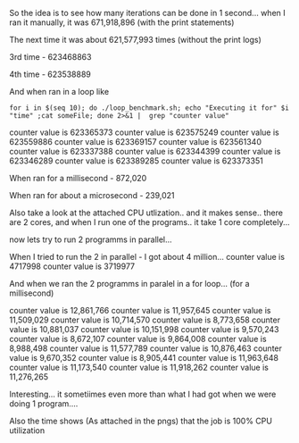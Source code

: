 So the idea is to see how many iterations can be done in 1 second... when I ran it manually, it was 671,918,896 (with the print statements)

The next time it was about 621,577,993 times (without the print logs)

3rd time - 623468863 

4th time - 623538889 

And when ran in a loop like

```
for i in $(seq 10); do ./loop_benchmark.sh; echo "Executing it for" $i "time" ;cat someFile; done 2>&1 |  grep "counter value"
```

counter value is 623365373
counter value is 623575249
counter value is 623559886
counter value is 623369157
counter value is 623561340
counter value is 623337388
counter value is 623344399
counter value is 623346289
counter value is 623389285
counter value is 623373351

When ran for a millisecond - 872,020

When ran for about a microsecond - 239,021

Also take a look at the attached CPU utlization.. and it makes sense.. there are 2 cores, and when I run one of the programs.. it take 1 core completely...

now lets try to run 2 programms in parallel...

When I tried to run the 2 in parallel - I got about 4 million...
counter value is 4717998
counter value is 3719977

And when we ran the 2 programms in paralel in a for loop... (for a millisecond)

counter value is 12,861,766
counter value is 11,957,645
counter value is 11,509,029
counter value is 10,714,570
counter value is 8,773,658
counter value is 10,881,037
counter value is 10,151,998
counter value is 9,570,243
counter value is 8,672,107
counter value is 9,864,008
counter value is 8,988,498
counter value is 11,577,789
counter value is 10,876,463
counter value is 9,670,352
counter value is 8,905,441
counter value is 11,963,648
counter value is 11,173,540
counter value is 11,918,262
counter value is 11,276,265

Interesting... it sometiimes even more than what I had got when we were doing 1 program.... 


Also the time shows (As attached in the pngs) that the job is 100% CPU utilization
